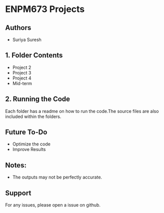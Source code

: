 # ENPM673 Projects

## Authors

- Suriya Suresh

## 1. Folder Contents 
* Project 2
* Project 3
* Project 4
* Mid-term

## 2. Running the Code 
Each folder has a readme on how to run the code.The source files are also included within the folders.
## Future To-Do
*  Optimize the code 
*  Improve Results 
## Notes:
* The outputs may not be perfectly accurate. 

## Support 
For any issues, please open a issue on github.


